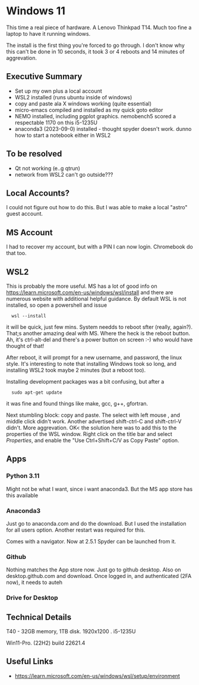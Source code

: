 #  Windows 11


This time a real piece of hardware.  A Lenovo Thinkpad T14. Much too fine a laptop to have it running windows.

The install is the first thing you're forced to go through. I don't know why this can't be done in 10 seconds,
it took 3 or 4 reboots and 14 minutes of aggrevation.

## Executive Summary

- Set up my own plus a local account
- WSL2 installed (runs ubuntu inside of windows)
- copy and paste ala X windows working (quite essential) 
- micro-emacs compiled and installed as my quick goto editor
- NEMO installed, including pgplot graphics.   nemobench5 scored a respectable 1170 on this i5-1235U
- anaconda3 (2023-09-0) installed - thought spyder doesn't work. dunno how to start a notebook either in WSL2

## To be resolved

- Qt not working (e..g qtrun)
- network from WSL2 can't go outside???


## Local Accounts?

I could not figure out how to do this. But I was able to make a local "astro" guest account.

## MS Account

I had to recover my account, but with a PIN I can now login.   Chromebook do that too.

## WSL2

This is probably the more useful.   MS has a lot of good info on https://learn.microsoft.com/en-us/windows/wsl/install
and there are numerous website with additional helpful guidance.
By default WSL is not installed, so open a powershell and issue

      wsl --install

it will be quick, just few mins. System needds to reboot sfter (really, again?). That;s another amazing deal with MS. Where
the heck is the reboot button.  Ah, it's ctrl-alt-del and there's a power button on screen :-)    who would have thought of
that!

After reboot, it will prompt for a new username, and password, the linux style.  It's interesting to note that installing
Windows took so long, and installing WSL2 took maybe 2 minutes (but a reboot too).


Installing development packages was a bit confusing, but after a

      sudo apt-get update

it was fine and found things like make, gcc, g++, gfortran.

Next stumbling block: copy and paste.    The select with left mouse , and middle click didn't work. Another advertised
shift-ctrl-C and shift-ctrl-V didn't. More aggrevation. OK< the solution here was to add this to the properties of the
WSL window. Right click on the title bar and select *Properties*, and enable the "Use Ctrl+Shift+C/V as Copy Paste" option.



## Apps

### Python 3.11

Might not be what I want, since i want anaconda3. But the MS app store has this available

### Anaconda3

Just go to anaconda.com and do the download.  But I used the installation for all users option.  Another restart was required for this.

Comes with a navigator. Now at 2.5.1   Spyder can be launched from it.



### Github

Nothing matches the App store now.   Just go to github desktop.   Also on desktop.github.com and download. Once logged in, and
authenticated (2FA now), it needs to auteh

### Drive for Desktop 

## Technical Details

T40 - 32GB memory,  1TB disk.   1920x1200 .    i5-1235U

Win11-Pro. (22H2) build 22621.4


## Useful Links


* https://learn.microsoft.com/en-us/windows/wsl/setup/environment
